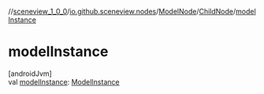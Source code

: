 //[sceneview_1_0_0](../../../../index.md)/[io.github.sceneview.nodes](../../index.md)/[ModelNode](../index.md)/[ChildNode](index.md)/[modelInstance](model-instance.md)

# modelInstance

[androidJvm]\
val [modelInstance](model-instance.md): [ModelInstance](../../../io.github.sceneview.model/index.md#1724271641%2FClasslikes%2F-602047187)

